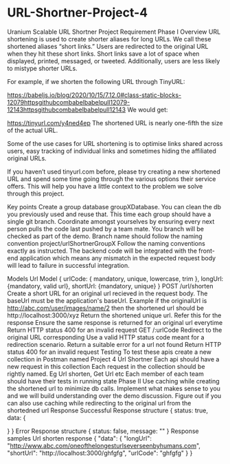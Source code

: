 # URL-Shortner-Project-4

Uranium
Scalable URL Shortner Project Requirement
Phase I
Overview
URL shortening is used to create shorter aliases for long URLs. We call these shortened aliases “short links.” Users are redirected to the original URL when they hit these short links. Short links save a lot of space when displayed, printed, messaged, or tweeted. Additionally, users are less likely to mistype shorter URLs.

For example, if we shorten the following URL through TinyURL:

https://babeljs.io/blog/2020/10/15/7.12.0#class-static-blocks-12079httpsgithubcombabelbabelpull12079-12143httpsgithubcombabelbabelpull12143
We would get:

https://tinyurl.com/y4ned4ep
The shortened URL is nearly one-fifth the size of the actual URL.

Some of the use cases for URL shortening is to optimise links shared across users, easy tracking of individual links and sometimes hiding the affiliated original URLs.

If you haven’t used tinyurl.com before, please try creating a new shortened URL and spend some time going through the various options their service offers. This will help you have a little context to the problem we solve through this project.

Key points
Create a group database groupXDatabase. You can clean the db you previously used and reuse that.
This time each group should have a single git branch. Coordinate amongst yourselves by ensuring every next person pulls the code last pushed by a team mate. You branch will be checked as part of the demo. Branch name should follow the naming convention project/urlShortnerGroupX
Follow the naming conventions exactly as instructed. The backend code will be integrated with the front-end application which means any mismatch in the expected request body will lead to failure in successful integration.

Models
Url Model
{ urlCode: { mandatory, unique, lowercase, trim }, longUrl: {mandatory, valid url}, shortUrl: {mandatory, unique} }
POST /url/shorten
Create a short URL for an original url recieved in the request body.
The baseUrl must be the application's baseUrl. Example if the originalUrl is http://abc.com/user/images/name/2 then the shortened url should be http://localhost:3000/xyz
Return the shortened unique url. Refer this for the response
Ensure the same response is returned for an original url everytime
Return HTTP status 400 for an invalid request
GET /:urlCode
Redirect to the original URL corresponding
Use a valid HTTP status code meant for a redirection scenario.
Return a suitable error for a url not found
Return HTTP status 400 for an invalid request
Testing
To test these apis create a new collection in Postman named Project 4 Url Shortner
Each api should have a new request in this collection
Each request in the collection should be rightly named. Eg Url shorten, Get Url etc
Each member of each team should have their tests in running state
Phase II
Use caching while creating the shortened url to minimize db calls.
Implement what makes sense to you and we will build understanding over the demo discussion.
Figure out if you can also use caching while redirecting to the original url from the shortedned url
Response
Successful Response structure
{
  status: true,
  data: {

  }
}
Error Response structure
{
  status: false,
  message: ""
}
Response samples
Url shorten response
{
  "data": {
    "longUrl": "http://www.abc.com/oneofthelongesturlseverseenbyhumans.com",
    "shortUrl": "http://localhost:3000/ghfgfg",
    "urlCode": "ghfgfg"
  } 
}
